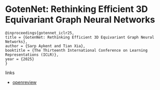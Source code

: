 # GotenNet: Rethinking Efficient 3D Equivariant Graph Neural Networks

```
@inproceedings{gotennet_iclr25,
title = {GotenNet: Rethinking Efficient 3D Equivariant Graph Neural Networks},
author = {Sarp Aykent and Tian Xia},
booktitle = {The Thirteenth International Conference on Learning Representations (ICLR)},
year = {2025}
}
```

links
- [openreview](https://openreview.net/forum?id=5wxCQDtbMo)

